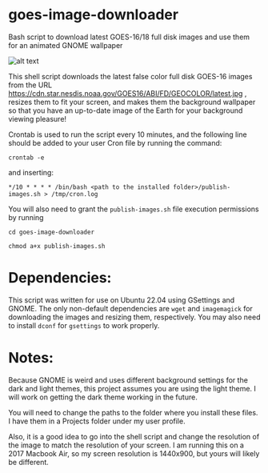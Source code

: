 # goes-image-downloader
Bash script to download latest GOES-16/18 full disk images and use them for an animated GNOME wallpaper

![alt text](https://github.com/jackcop/goes-image-downloader/blob/main/goes-wallpaper.gif?raw=true)

This shell script downloads the latest false color full disk GOES-16 images from the URL https://cdn.star.nesdis.noaa.gov/GOES16/ABI/FD/GEOCOLOR/latest.jpg , resizes them to fit your screen, and makes them the background wallpaper so that you have an up-to-date image of the Earth for your background viewing pleasure!

Crontab is used to run the script every 10 minutes, and the following line should be added to your user Cron file by running the command:

`crontab -e`

and inserting:

`*/10 * * * * /bin/bash <path to the installed folder>/publish-images.sh > /tmp/cron.log`

You will also need to grant the `publish-images.sh` file execution permissions by running

`cd goes-image-downloader`

`chmod a+x publish-images.sh`

# Dependencies:
This script was written for use on Ubuntu 22.04 using GSettings and GNOME.
The only non-default dependencies are `wget` and `imagemagick` for downloading the images and resizing them, respectively. You may also need to install `dconf` for `gsettings` to work properly.

# Notes:
Because GNOME is weird and uses different background settings for the dark and light themes, this project assumes you are using the light theme. I will work on getting the dark theme working in the future.

You will need to change the paths to the folder where you install these files. I have them in a Projects folder under my user profile.

Also, it is a good idea to go into the shell script and change the resolution of the image to match the resolution of your screen. I am running this on a 2017 Macbook Air, so my screen resolution is 1440x900, but yours will likely be different.

